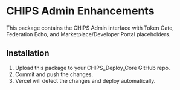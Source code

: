 # CHIPS Admin Enhancements
This package contains the CHIPS Admin interface with Token Gate, Federation Echo, and Marketplace/Developer Portal placeholders.

## Installation
1. Upload this package to your CHIPS_Deploy_Core GitHub repo.
2. Commit and push the changes.
3. Vercel will detect the changes and deploy automatically.
